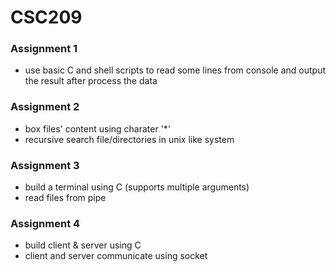 # CSC209

### Assignment 1
- use basic C and shell scripts to read some lines from console and output the result after process the data 

### Assignment 2
- box files' content using charater '*'
- recursive search file/directories in unix like system

### Assignment 3
- build a terminal using C (supports multiple arguments)
- read files from pipe

### Assignment 4
- build client & server using C
- client and server communicate using socket
